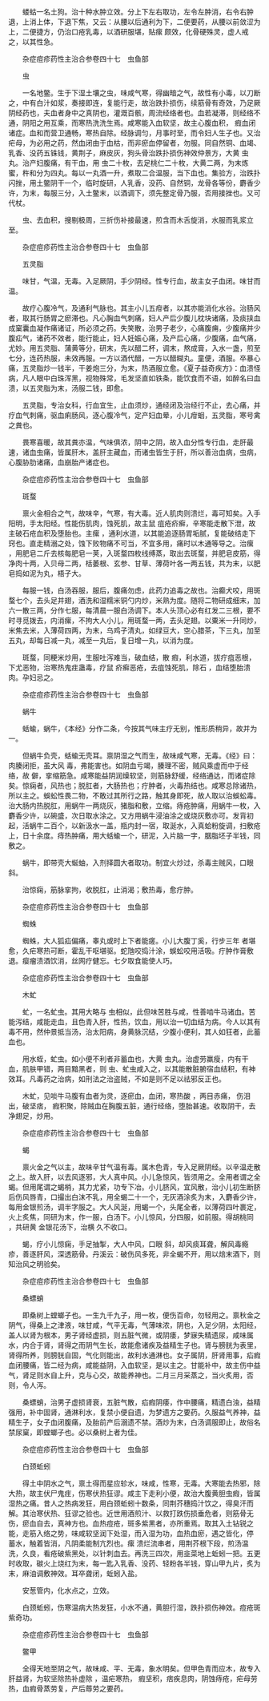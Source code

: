 <!-- { "loadSidebar": true } -->
　　蝼蛄一名土狗。治十种水肿立效。分上下左右取功，左令左肿消，右令右肿退，上消上体，下退下焦，又云：从腰以后通利为下，二便要药，从腰以前敛涩为上，二便捷方，仍治口疮乳毒，以酒研服堪，贴瘰 颇效，化骨硬殊灵，虚人戒之，以其性急。

　　杂症痘疹药性主治合参卷四十七　虫鱼部

　　虫

　　一名地鳖。生于下湿土壤之虫，味咸气寒，得幽暗之气，故性有小毒，以刀断之，中有白汁如浆，奏接即连，复能行走，故治跌扑损伤，续筋骨有奇效，乃足厥阴经药也，夫血者身中之真阴也，灌溉百骸，周流经络者也。血若凝滞，则经络不通，阴阳之用互乘，而寒热洗洗生焉。咸寒能入血软坚，故主心腹血积， 瘕血闭诸症。血和而营卫通畅，寒热自除。经脉调匀，月事时至，而令妇人生子也。又治疟母，为必用之药，然血闭由于血枯，而非瘀血停留者，勿服。同自然铜、血竭、乳香、没药五铢钱，黄荆子，麻皮灰，狗头骨治跌扑损伤神效仲景方，大黄 虫丸。治产妇腹痛，有干血，用 虫二十枚，去足桃仁二十枚，大黄二两，为末炼蜜，杵和分为四丸。每以一丸酒一升，煮取二合温服，当下血也。集验方，治跌扑闪挫，用土鳖阴干一个，临时旋研，人乳香，没药、自然铜，龙骨各等份，麝香少许，为末，每服三分，入土鳖末，以酒调下，须先整定骨乃服，否用接挫也。又可代杖。

　　虫、去血积，搜剔极周，三折伤补接最速，煎含而木舌旋消，水服而乳浆立至。

　　杂症痘疹药性主治合参卷四十七　虫鱼部

　　五灵脂

　　味甘，气温，无毒。入足厥阴，手少阴经。性专行血，故主女子血闭。味甘而温。

　　故疗心腹冷气，及通利气脉也。其主小儿五疳者，以其亦能消化水谷。治肠风者，取其行肠胃之瘀滞也。凡心胸血气刺痛，妇人产后少腹儿枕块诸痛，及痰挟血成窠囊血凝作痛诸证，所必须之药。失笑散，治男子老少，心痛腹痈，少腹痛并少腹疝气，诸药不效者，能行能止，妇人妊娠心痛，及产后心痛，少腹痛，血气痛，尤妙。用五灵脂、蒲黄等分，研末，先以醋二杯，调末，熬成膏，入水一盏，煎至七分，连药热服，未效再服。一方以酒代醋，一方以醋糊丸。童便，酒服。卒暴心痛，五灵脂炒一钱半，干姜炮三分，为末，热酒服立愈。《夏子益奇疾方》：血溃怪病，凡人眼中白珠浑黑，视物殊常，毛发坚直如铁条，能饮食而不语，如醉名曰血溃，以五灵脂为末，汤服二钱，即愈。

　　五灵脂，专治女科，行血宜生，止血须炒，通经闭及治经行不止，去心痛，并疗血气刺痛，驱血痢肠风，逐心腹冷气，定产妇血晕，小儿疳蛔，五灵脂，寒号禽之粪也。

　　畏寒喜暖，故其粪亦温，气味俱浓，阴中之阴，故入血分性专行血，走肝最速，诸血虫痛，皆属肝木，盖肝主藏血，而诸虫皆生于肝，所以善治血病，虫病，心腹胁肋诸痛，血崩胎产诸症也。

　　杂症痘疹药性主治合参卷四十七　虫鱼部

　　斑蝥

　　禀火金相合之气，故味辛，气寒，有大毒。近人肌肉则溃烂，毒可知矣。入手阳明，手太阳经。性能伤肌肉，蚀死肌，故主鼠 疽疮疥癣，辛寒能走散下泄，故主破石疮血积及堕胎也。主瘰 ，通利水道，以其能追逐肠胃垢腻，复能破结走下窍也。直走精溺之处，蚀下败物痛不可当，不宜多用，痛时以木通等导之。治瘰 ，用肥皂二斤去核每肥皂一荚，入斑蝥四枚线缚蒸，取出去斑蝥，并肥皂皮筋，得净肉十两，入贝母二两，栝萎根、玄参、甘草、薄荷叶各一两五钱，共为末，以肥皂捣如泥为丸，梧子大。

　　每服一钱，白汤吞服，服后，腹痛勿虑，此药力追毒之故也。治癫犬咬，用斑蝥七个，去头足并翅，酒洗和湿糯米铜勺内炒，米熟为度。随将二物研成细末，加六一散三两，分作七服，每清晨一服白汤调下。本人头顶心必有红发二三根，要不时寻觅拨去，内消瘰，不拘大人小儿，用斑蝥一两，去头足翅。以粟米一升同炒，米焦去米，入薄荷四两，为末，乌鸡子清丸，如绿豆大，空心腊茶，下三丸，加至五丸，却每日减一丸，减至一丸后，复日增一丸，以消为度。

　　斑蝥，同粳米炒用，生服吐泻难当，破血结，散 瘕，利水道，拔疔疽恶根，下尤恶物，治寒热鬼疰蛊毒，疗鼠 疥癣恶疮，去疽蚀死肌，除石 ，血结堕胎溃肉。孕妇忌之。

　　杂症痘疹药性主治合参卷四十七　虫鱼部

　　蜗牛

　　蛞蝓，蜗牛，《本经》分作二条，今按其气味主疗无别，惟形质稍异，故并为一。

　　但蜗牛负壳，蛞蝓无壳耳。禀阴湿之气而生，故味咸气寒，无毒。《经》曰：肉腠闭拒，虽大风 毒，弗能害也。如阴血亏竭，腠理不密，贼风乘虚而中于经络，故 僻，挛缩筋急。咸寒能益阴润燥软坚，则筋脉舒缓，经络通达，而诸症除矣。惊痫者，风热也；脱肛者，大肠热也；疔肿者，火毒热结也。咸寒总除诸热，所以主之。蜈蚣性畏二物，不敢过其所行之路，触其身即死，故人取以治蜈蚣毒。治大肠内热脱肛，用蜗牛一两烧灰，猪脂和敷，立缩。痔疮肿痛，用蜗牛一枚，入麝香少许，以碗盛，次日取水涂之。又方用蜗牛浸油涂之或烧灰敷亦可。发背初起，活蜗牛二百个，以新汲水一盖，瓶内封一宿，取涎水，入真蛤粉旋调，扫敷疮上，日十余度。痔热肿痛，用大蛞蝓一个，研泥，入片脑一字，胭脂坯子半钱，同敷之。

　　蜗牛，即带壳大蜒蚰，入剂择圆大者取功。制宜火炒过，杀毒主贼风，口眼 斜。

　　治惊痫，筋脉挛拘，收脱肛，止消渴；敷热毒，愈疔肿。

　　杂症痘疹药性主治合参卷四十七　虫鱼部

　　蜘蛛

　　蜘蛛，大人狐疝偏痛，睾丸或时上下者能瘥。小儿大腹丁奚，行步三年 者堪愈，久疟寒热可断，霍乱干呕堪驱。蛇虺咬捣汁涂，蜈蚣咬用活吸。疔肿作膏敷退。瘿瘤渍酒饮消，丝网疗健忘。七夕取食能使人巧。

　　杂症痘疹药性主治合参卷四十七　虫鱼部

　　木虻

　　虻，一名虻虫。其用大略与 虫相似，此但味苦胜与咸，性善啮牛马诸血。苦能泻结，咸能走血，且色青入肝，性热，饮血，用以治一切血结为病。今人以其有毒不用，然仲景抵当汤，治太阳病，身黄脉沉结，少腹小便利，其人如狂者，此蓄血也。

　　用水蛭，虻虫。如小便不利者非蓄血也，大黄 虫丸。治虚劳羸瘦，内有干血，肌肤甲错，两目黯黑者，则 虫、虻虫咸入之，以其能散脏腑宿血结积，有神效耳。凡毒药之治病，如刑法之治盗贼，不如是则不足以祛邪反正也。

　　木虻，见啖牛马腹有血者为灵，逐瘀血，血闭，寒热酸 ，两目赤痛， 伤泪出，破坚痞， 瘕积聚，除贼血在胸腹五脏，通行经络，堕胎甚速。收取阴干，去净翅足，炒用。

　　杂症痘疹药性主治合参卷四十七　虫鱼部

　　蝎

　　禀火金之气以主，故味辛甘气温有毒。属木色青，专入足厥阴经。以辛温走散之上。故入肝，以去风逐邪，大人真中风。小儿急惊风，皆须用之。全用者谓之全蝎。但用尾谓之蝎梢，其力尤紧，功专下冶。小儿脐风，宜风散，治小儿初生断脐后伤风唇青，口撮出白沫不乳，用全蝎二十一个，无灰酒涂炙为末，入麝香少许，每用金银煎汤，调半字服之。大人风涎，用蝎一个，头尾全者，以薄荷四叶裹定，火上炙焦，同研为末，作一服，白汤下。小儿惊风，分四服，如前服。得胡桃同 ，共研黄 金银花汤下，治横 久不收口。

　　蝎，疗小儿惊痫，手足抽掣，大人中风，口眼 斜，却风痰耳聋，解风毒瘾疹，善逐肝风，深透筋骨。丹溪云：破伤风多死，非全蝎不开，用以焙末酒下，则知治风之明验矣。

　　杂症痘疹药性主治合参卷四十七　虫鱼部

　　桑螵蛸

　　即桑树上螳螂子也。一生九千九子，用一枚，便伤百命，勿轻用之。禀秋金之阴气，得桑上之津液，味甘咸，气平无毒，气薄味浓，阴也，入足少阴，太阳经，盖人以肾为根本，男子肾经虚损，则五脏气微，或阴痿，梦寐失精遗尿，咸味属水，内合于肾，肾得之而阴气生长，故能愈诸疾及益精生子也。肾与膀胱为表里，肾得所养，则膀胱自固，气化则能出，故利水通淋也。女子属阴，肝肾用事，疝瘕血闭腰痛，皆二经为病，咸能益阴，入血软坚，是以主之。甘能补中，故主伤中益气，肾足则水自上升，克与心交，故能养神也。二月三月采蒸之，当火炙用，否则，令人泻。

　　桑螵蛸，治男子虚损肾衰，五脏气散，疝瘕阴痿，作中腰痛，精遗白浊，益精强用，补中固肾，通淋利水，复禁小便自遗，为梦遗方之要药。久服益气养神，益精生子，女子血闭腹痛，及胎前产后溺遗不禁。酒炒为末，白汤调服即止，故俗名禁尿窠，即螳螂子也。必以桑树上者为佳。

　　杂症痘疹药性主治合参卷四十七　虫鱼部

　　白颈蚯蚓

　　得土中阴水之气，禀土得而星应轸水，味咸，性寒，无毒。大寒能去热邪，除大热，故主伏尸鬼疰，伤寒伏热狂谬。咸主下走利小便，故治大腹黄胆虫瘕，皆属湿热之痛。昔人之热病发狂，用白颈蚯蚓十数条，同荆芥穗捣汁饮之，得臭汗而解。其治寒伏热、狂谬之验也。近世用酒煎汁、以救打跌伤损垂危者，则筋骨无伤，瘀血自去，真神方也。血热痘疮，斑多紫黑者，亦所重焉。取其入土钻锐之能，走筋入络之势，味咸软坚润下处湿，而入湿为功，血热血瘀，遇之皆化，停 蓄水，触着皆消，凡阴柔能制亢烈也。瘰 溃烂流串者，用荆芥根下段，煎汤温洗，久良，看疮破紫黑处，以针刺血去。再洗三四次，用韭菜地上蚯蚓一把。五更时收取，碳火上烧红为末，每一匙入乳香、没药、轻粉各半钱，穿山甲九片，炙为末，麻油调敷神效。耳卒聋闭，蚯蚓入盐。

　　安葱管内，化水点之，立效。

　　白颈蚯蚓，伤寒温病大热发狂，小水不通，黄胆行湿，跌扑损伤神效。痘疮斑紫奇功。

　　杂症痘疹药性主治合参卷四十七　虫鱼部

　　鳖甲

　　全得天地至阴之气，故味咸、平、无毒，象水明矣。但甲色青而应木，故专入肝益肾，为软坚除热补虚除 ，温疟寒热， 瘕坚积，痞疾息肉，阴蚀痔疮，疟母劳热，血瘕骨蒸劳复，产后蓐劳之要药。

